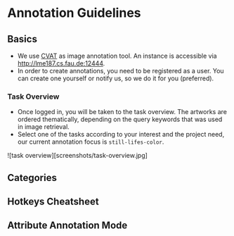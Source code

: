 # Annotation Guidelines

## Basics
- We use [CVAT](https://github.com/openvinotoolkit/cvat) as image annotation tool. An instance is accessible via http://lme187.cs.fau.de:12444. 
- In order to create annotations, you need to be registered as a user. You can create one yourself or notify us, so we do it for you (preferred). 

### Task Overview
- Once logged in, you will be taken to the task overview. The artworks are ordered thematically, depending on the query keywords that was used in image retrieval.
- Select one of the tasks according to your interest and the project need, our current annotation focus is `still-lifes-color`. 

![task overview][screenshots/task-overview.jpg]
## Categories

## Hotkeys Cheatsheet

## Attribute Annotation Mode


